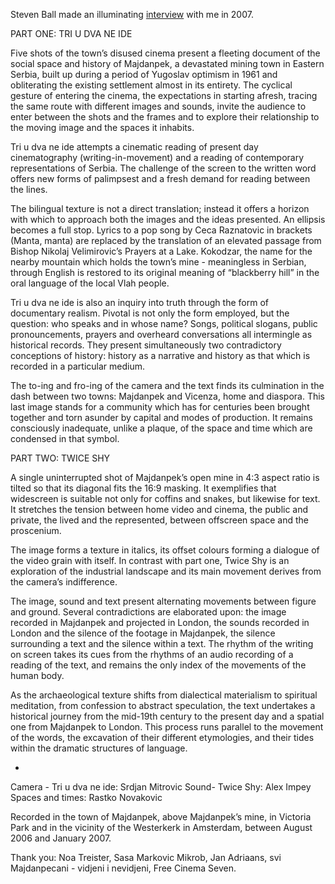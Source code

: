 


Steven Ball made an illuminating [interview](http://www.studycollection.co.uk/sundaysinmajdanpek/) with me in 2007.

PART ONE: TRI U DVA NE IDE


Five shots of the town’s disused cinema present a fleeting document of the social space and history of Majdanpek, a devastated mining town in Eastern Serbia, built up during a period of Yugoslav optimism in 1961 and obliterating the existing settlement almost in its entirety. The cyclical gesture of entering the cinema, the expectations in starting afresh, tracing the same route with different images and sounds, invite the audience to enter between the shots and the frames and to explore their relationship to the moving image and the spaces it inhabits.

Tri u dva ne ide attempts a cinematic reading of present day cinematography (writing-in-movement) and a reading of contemporary representations of Serbia. The challenge of the screen to the written word offers new forms of palimpsest and a fresh demand for reading between the lines.

The bilingual texture is not a direct translation; instead it offers a horizon with which to approach both the images and the ideas presented. An ellipsis becomes a full stop. Lyrics to a pop song by Ceca Raznatovic in brackets (Manta, manta) are replaced by the translation of an elevated passage from Bishop Nikolaj Velimirovic’s Prayers at a Lake. Kokodzar, the name for the nearby mountain which holds the town’s mine - meaningless in Serbian, through English is restored to its original meaning of “blackberry hill” in the oral language of the local Vlah people.

Tri u dva ne ide is also an inquiry into truth through the form of documentary realism. Pivotal is not only the form employed, but the question: who speaks and in whose name? Songs, political slogans, public pronouncements, prayers and overheard conversations all intermingle as historical records. They present simultaneously two contradictory conceptions of history: history as a narrative and history as that which is recorded in a particular medium.

The to-ing and fro-ing of the camera and the text finds its culmination in the dash between two towns: Majdanpek and Vicenza, home and diaspora. This last image stands for a community which has for centuries been brought together and torn asunder by capital and modes of production. It remains consciously inadequate, unlike a plaque, of the space and time which are condensed in that symbol.


PART TWO: TWICE SHY

A single uninterrupted shot of Majdanpek’s open mine in 4:3 aspect ratio is tilted so that its diagonal fits the 16:9 masking. It exemplifies that widescreen is suitable not only for coffins and snakes, but likewise for text. It stretches the tension between home video and cinema, the public and private, the lived and the represented, between offscreen space and the proscenium.

The image forms a texture in italics, its offset colours forming a dialogue of the video grain with itself. In contrast with part one, Twice Shy is an exploration of the industrial landscape and its main movement derives from the camera’s indifference.

The image, sound and text present alternating movements between figure and ground. Several contradictions are elaborated upon: the image recorded in Majdanpek and projected in London, the sounds recorded in London and the silence of the footage in Majdanpek, the silence surrounding a text and the silence within a text. The rhythm of the writing on screen takes its cues from the rhythms of an audio recording of a reading of the text, and remains the only index of the movements of the human body.

As the archaeological texture shifts from dialectical materialism to spiritual meditation, from confession to abstract speculation, the text undertakes a historical journey from the mid-19th century to the present day and a spatial one from Majdanpek to London. This process runs parallel to the movement of the words, the excavation of their different etymologies, and their tides within the dramatic structures of language.



*
Camera - Tri u dva ne ide: Srdjan Mitrovic
Sound- Twice Shy: Alex Impey
Spaces and times: Rastko Novakovic

Recorded in the town of Majdanpek, above Majdanpek’s mine, in Victoria Park and in the vicinity of the Westerkerk in Amsterdam,
between August 2006 and January 2007.

Thank you: Noa Treister, Sasa Markovic Mikrob, Jan Adriaans, svi Majdanpecani - vidjeni i nevidjeni, Free Cinema Seven. 
